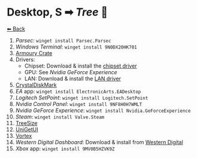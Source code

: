 # Desktop, S ➡ _Tree_ 🌳

[⬅ Back](./README.md)

1. _Parsec_: `winget install Parsec.Parsec`
2. _Windows Terminal_: `winget install 9N0DX20HK701`
2. [Armoury Crate](./app-list.md#armoury-crate)
2. Drivers:
	* Chipset: Download & install the [chipset driver](https://www.asus.com/de/Motherboards-Components/Motherboards/All-series/TUF-GAMING-B550M-PLUS/HelpDesk_Download/)
	* GPU: See _Nvidia GeForce Experience_
	* LAN: Download & install the [LAN driver](https://www.asus.com/de/Motherboards-Components/Motherboards/All-series/TUF-GAMING-B550M-PLUS/HelpDesk_Download/)
2. [CrystalDiskMark](./app-list.md#crystaldiskmark)
2. _EA_ app: `winget install ElectronicArts.EADesktop`
2. _Logitech SetPoint_: `winget install Logitech.SetPoint`
2. _Nvidia Control Panel_: `winget install 9NF8H0H7WMLT`
2. _Nvidia GeForce Experience_: `winget install Nvidia.GeForceExperience`
2. _Steam_: `winget install Valve.Steam`
2. [TreeSize](./app-list.md#treesize)
2. [UniGetUI](./app-list.md#unigetui)
2. [Vortex](./app-list.md#vortex)
2. _Western Digital Dashboard_: Download & install from [Western Digital](https://support-en.wd.com/app/products/product-detail/p/1534#WD_downloads)
2. _Xbox_ app: `winget install 9MV0B5HZVK9Z`

